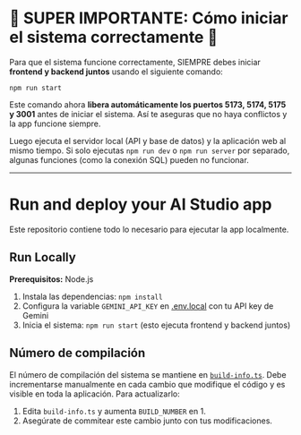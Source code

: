 
# 🚨 SUPER IMPORTANTE: Cómo iniciar el sistema correctamente 🚨


Para que el sistema funcione correctamente, SIEMPRE debes iniciar **frontend y backend juntos** usando el siguiente comando:

```
npm run start
```

Este comando ahora **libera automáticamente los puertos 5173, 5174, 5175 y 3001** antes de iniciar el sistema. Así te aseguras que no haya conflictos y la app funcione siempre.

Luego ejecuta el servidor local (API y base de datos) y la aplicación web al mismo tiempo. Si solo ejecutas `npm run dev` o `npm run server` por separado, algunas funciones (como la conexión SQL) pueden no funcionar.

---

# Run and deploy your AI Studio app

Este repositorio contiene todo lo necesario para ejecutar la app localmente.

## Run Locally

**Prerequisitos:** Node.js

1. Instala las dependencias:
   `npm install`
2. Configura la variable `GEMINI_API_KEY` en [.env.local](.env.local) con tu API key de Gemini
3. Inicia el sistema:
   `npm run start` (esto ejecuta frontend y backend juntos)

## Número de compilación

El número de compilación del sistema se mantiene en [`build-info.ts`](build-info.ts).
Debe incrementarse manualmente en cada cambio que modifique el código y es visible en toda la aplicación.
Para actualizarlo:

1. Edita `build-info.ts` y aumenta `BUILD_NUMBER` en 1.
2. Asegúrate de commitear este cambio junto con tus modificaciones.

